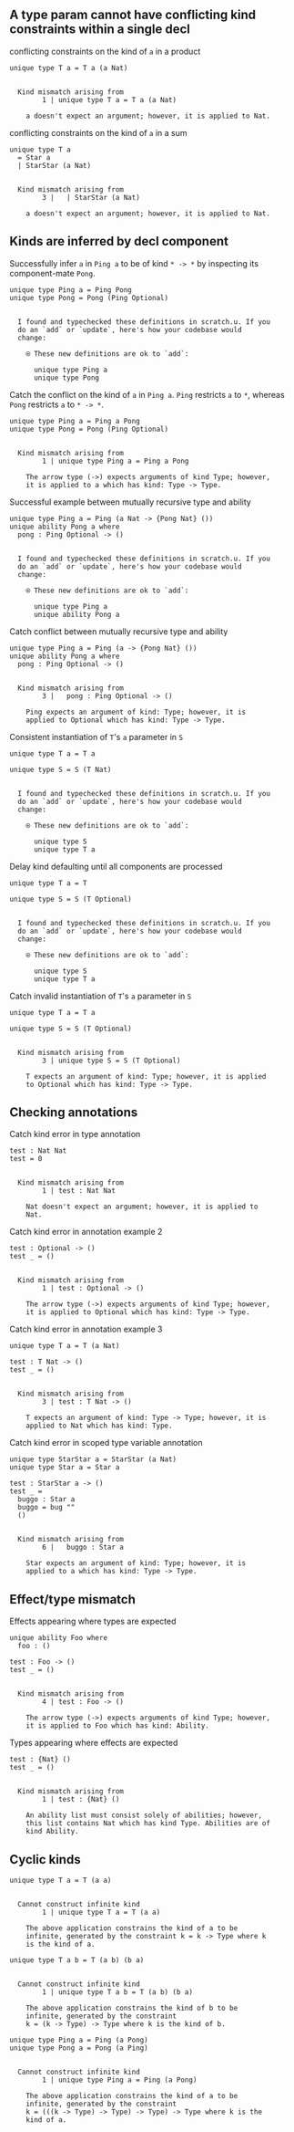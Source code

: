 
## A type param cannot have conflicting kind constraints within a single decl

conflicting constraints on the kind of `a` in a product
```unison
unique type T a = T a (a Nat)
```

```ucm

  Kind mismatch arising from
        1 | unique type T a = T a (a Nat)
    
    a doesn't expect an argument; however, it is applied to Nat.

```
conflicting constraints on the kind of `a` in a sum
```unison
unique type T a 
  = Star a 
  | StarStar (a Nat)
```

```ucm

  Kind mismatch arising from
        3 |   | StarStar (a Nat)
    
    a doesn't expect an argument; however, it is applied to Nat.

```
## Kinds are inferred by decl component

Successfully infer `a` in `Ping a` to be of kind `* -> *` by
inspecting its component-mate `Pong`.
```unison
unique type Ping a = Ping Pong
unique type Pong = Pong (Ping Optional)
```

```ucm

  I found and typechecked these definitions in scratch.u. If you
  do an `add` or `update`, here's how your codebase would
  change:
  
    ⍟ These new definitions are ok to `add`:
    
      unique type Ping a
      unique type Pong

```
Catch the conflict on the kind of `a` in `Ping a`. `Ping` restricts
`a` to `*`, whereas `Pong` restricts `a` to `* -> *`.
```unison
unique type Ping a = Ping a Pong
unique type Pong = Pong (Ping Optional)
```

```ucm

  Kind mismatch arising from
        1 | unique type Ping a = Ping a Pong
    
    The arrow type (->) expects arguments of kind Type; however,
    it is applied to a which has kind: Type -> Type.

```
Successful example between mutually recursive type and ability
```unison
unique type Ping a = Ping (a Nat -> {Pong Nat} ())
unique ability Pong a where
  pong : Ping Optional -> ()
```

```ucm

  I found and typechecked these definitions in scratch.u. If you
  do an `add` or `update`, here's how your codebase would
  change:
  
    ⍟ These new definitions are ok to `add`:
    
      unique type Ping a
      unique ability Pong a

```
Catch conflict between mutually recursive type and ability
```unison
unique type Ping a = Ping (a -> {Pong Nat} ())
unique ability Pong a where
  pong : Ping Optional -> ()
```

```ucm

  Kind mismatch arising from
        3 |   pong : Ping Optional -> ()
    
    Ping expects an argument of kind: Type; however, it is
    applied to Optional which has kind: Type -> Type.

```
Consistent instantiation of `T`'s `a` parameter in `S`
```unison
unique type T a = T a

unique type S = S (T Nat)
```

```ucm

  I found and typechecked these definitions in scratch.u. If you
  do an `add` or `update`, here's how your codebase would
  change:
  
    ⍟ These new definitions are ok to `add`:
    
      unique type S
      unique type T a

```
Delay kind defaulting until all components are processed
```unison
unique type T a = T

unique type S = S (T Optional)
```

```ucm

  I found and typechecked these definitions in scratch.u. If you
  do an `add` or `update`, here's how your codebase would
  change:
  
    ⍟ These new definitions are ok to `add`:
    
      unique type S
      unique type T a

```
Catch invalid instantiation of `T`'s `a` parameter in `S`
```unison
unique type T a = T a

unique type S = S (T Optional)
```

```ucm

  Kind mismatch arising from
        3 | unique type S = S (T Optional)
    
    T expects an argument of kind: Type; however, it is applied
    to Optional which has kind: Type -> Type.

```
## Checking annotations

Catch kind error in type annotation
```unison
test : Nat Nat
test = 0
```

```ucm

  Kind mismatch arising from
        1 | test : Nat Nat
    
    Nat doesn't expect an argument; however, it is applied to
    Nat.

```
Catch kind error in annotation example 2
```unison
test : Optional -> ()
test _ = ()
```

```ucm

  Kind mismatch arising from
        1 | test : Optional -> ()
    
    The arrow type (->) expects arguments of kind Type; however,
    it is applied to Optional which has kind: Type -> Type.

```
Catch kind error in annotation example 3
```unison
unique type T a = T (a Nat)

test : T Nat -> ()
test _ = ()
```

```ucm

  Kind mismatch arising from
        3 | test : T Nat -> ()
    
    T expects an argument of kind: Type -> Type; however, it is
    applied to Nat which has kind: Type.

```
Catch kind error in scoped type variable annotation
```unison
unique type StarStar a = StarStar (a Nat)
unique type Star a = Star a

test : StarStar a -> ()
test _ = 
  buggo : Star a
  buggo = bug ""
  ()
```

```ucm

  Kind mismatch arising from
        6 |   buggo : Star a
    
    Star expects an argument of kind: Type; however, it is
    applied to a which has kind: Type -> Type.

```
## Effect/type mismatch

Effects appearing where types are expected
```unison
unique ability Foo where
  foo : ()

test : Foo -> ()
test _ = ()
```

```ucm

  Kind mismatch arising from
        4 | test : Foo -> ()
    
    The arrow type (->) expects arguments of kind Type; however,
    it is applied to Foo which has kind: Ability.

```
Types appearing where effects are expected
```unison
test : {Nat} ()
test _ = ()
```

```ucm

  Kind mismatch arising from
        1 | test : {Nat} ()
    
    An ability list must consist solely of abilities; however,
    this list contains Nat which has kind Type. Abilities are of
    kind Ability.

```
## Cyclic kinds

```unison
unique type T a = T (a a)
```

```ucm

  Cannot construct infinite kind
        1 | unique type T a = T (a a)
    
    The above application constrains the kind of a to be
    infinite, generated by the constraint k = k -> Type where k
    is the kind of a.

```
```unison
unique type T a b = T (a b) (b a)
```

```ucm

  Cannot construct infinite kind
        1 | unique type T a b = T (a b) (b a)
    
    The above application constrains the kind of b to be
    infinite, generated by the constraint
    k = (k -> Type) -> Type where k is the kind of b.

```
```unison
unique type Ping a = Ping (a Pong)
unique type Pong a = Pong (a Ping)
```

```ucm

  Cannot construct infinite kind
        1 | unique type Ping a = Ping (a Pong)
    
    The above application constrains the kind of a to be
    infinite, generated by the constraint
    k = (((k -> Type) -> Type) -> Type) -> Type where k is the
    kind of a.

```
